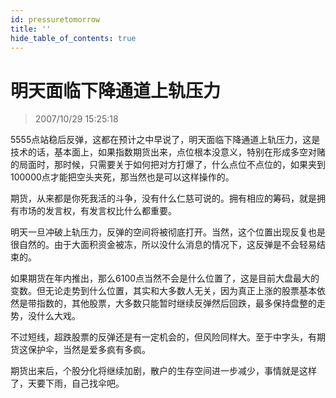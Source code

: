 ```yaml
---
id: pressuretomorrow 
title: ''
hide_table_of_contents: true
---
```


# 明天面临下降通道上轨压力

> 2007/10/29 15:25:18

<div style={{color: '#009900', fontWeight: '500', fontSize: '18px'}}>

5555点站稳后反弹，这都在预计之中早说了，明天面临下降通道上轨压力，这是技术的话，基本面上，如果指数期货出来，点位根本没意义，特别在形成多空对赌的局面时，那时候，只需要关于如何把对方打爆了，什么点位不点位的，如果夹到100000点才能把空头夹死，那当然也是可以这样操作的。
 
期货，从来都是你死我活的斗争，没有什么仁慈可说的。拥有相应的筹码，就是拥有市场的发言权，有发言权比什么都重要。
 
明天一旦冲破上轨压力，反弹的空间将被彻底打开。当然，这个位置出现反复也是很自然的。由于大面积资金被冻，所以没什么消息的情况下，这反弹是不会轻易结束的。
 
如果期货在年内推出，那么6100点当然不会是什么位置了，这是目前大盘最大的变数。但无论走势到什么位置，其实和大多数人无关，因为真正上涨的股票基本依然是带指数的，其他股票，大多数只能暂时继续反弹然后回跌，最多保持盘整的走势，没什么大戏。
 
不过短线，超跌股票的反弹还是有一定机会的，但风险同样大。至于中字头，有期货这保护伞，当然是爱多疯有多疯。
 
期货出来后，个股分化将继续加剧，散户的生存空间进一步减少，事情就是这样了，天要下雨，自己找伞吧。

</div>
